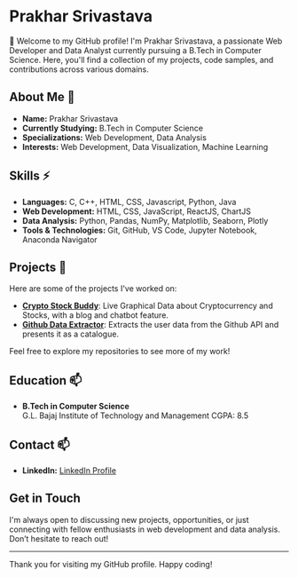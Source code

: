 # Prakhar Srivastava

👋 Welcome to my GitHub profile! I'm Prakhar Srivastava, a passionate Web Developer and Data Analyst currently pursuing a B.Tech in Computer Science. Here, you'll find a collection of my projects, code samples, and contributions across various domains.

## About Me 👀

- **Name:** Prakhar Srivastava
- **Currently Studying:** B.Tech in Computer Science
- **Specializations:** Web Development, Data Analysis
- **Interests:** Web Development, Data Visualization, Machine Learning

## Skills ⚡

- **Languages:** C, C++, HTML, CSS, Javascript, Python, Java
- **Web Development:** HTML, CSS, JavaScript, ReactJS, ChartJS
- **Data Analysis:** Python, Pandas, NumPy, Matplotlib, Seaborn, Plotly
- **Tools & Technologies:** Git, GitHub, VS Code, Jupyter Notebook, Anaconda Navigator

## Projects 🌱

Here are some of the projects I've worked on:

- **[Crypto Stock Buddy](https://cryptostockbuddy.netlify.app/)**: Live Graphical Data about Cryptocurrency and Stocks, with a blog and chatbot feature.
- **[Github Data Extractor](https://prakshark.github.io/github_data_extractor/)**: Extracts the user data from the Github API and presents it as a catalogue.

Feel free to explore my repositories to see more of my work!

## Education 📫

- **B.Tech in Computer Science**  
  G.L. Bajaj Institute of Technology and Management
  CGPA: 8.5

## Contact 📫
- **LinkedIn:** [LinkedIn Profile](https://www.linkedin.com/in/the-prakhar-srivastava/)

## Get in Touch

I'm always open to discussing new projects, opportunities, or just connecting with fellow enthusiasts in web development and data analysis. Don’t hesitate to reach out!

---

Thank you for visiting my GitHub profile. Happy coding!


<!---
prakshark/prakshark is a ✨ special ✨ repository because its `README.md` (this file) appears on your GitHub profile.
You can click the Preview link to take a look at your changes.
--->
